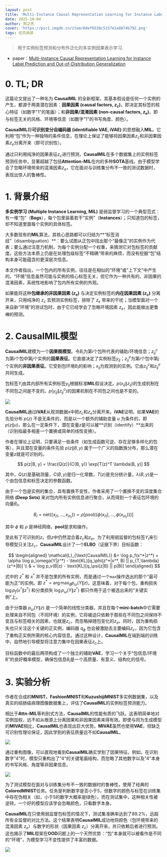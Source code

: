 ```yaml
---
layout: post
title: 'Multi-Instance Causal Representation Learning for Instance Label Prediction and Out-of-Distribution Generalization'
date: 2025-10-04
author: 郑之杰
cover: 'https://pic1.imgdb.cn/item/68ef6538c5157e1a8874b792.png'
tags: 论文阅读
---
```


> 用于实例标签预测和分布外泛化的多实例因果表示学习.

- paper：[Multi-Instance Causal Representation Learning for Instance Label Prediction and Out-of-Distribution Generalization](https://arxiv.org/abs/2202.12570)


# 0. TL; DR

这篇论文提出了一种名为 **CausalMIL** 的全新框架。其基本假设是任何一个实例的产生，都源于两类潜在因素：**因果因素 (causal factors, $z_c$)**，即决定其标签的核心特征（如数字"1"的笔画）；和**非因果/混淆因素 (non-causal factors, $z_e$)**，即与标签无关的风格、环境等信息（如数字"1"的书写角度、颜色）。

**CausalMIL**将**可识别变分自编码器 (identifiable VAE, iVAE)** 的思想融入**MIL**。它利用“包”作为一种独特的条件信息，在理论上保证了能够将因果因素$z_c$和非因果因素$z_e$分离开来（即可识别性）。

通过只利用纯净的因果表征$z_c$进行预测，**CausalMIL**在多个数据集上的实例标签预测任务中，显著超越了包括**Attention-MIL**在内的多种**SOTA**基线。由于模型学会了忽略环境带来的混淆因素$z_e$，它在面对与训练集分布不一致的测试数据时，表现出惊人的鲁棒性。


# 1. 背景介绍

**多实例学习 (Multiple Instance Learning, MIL)** 是弱监督学习的一个典型范式：有一堆“包”（**Bags**），每个包里装着若干“实例”（**Instances**）；只知道包的标签，却不知道里面每个实例的具体标签。

大多数现有的**MIL**算法，其核心思路都可以归结为**“标签消歧”（disambiguation）**：要么试图从正包中找出那个“最像正”的实例作为代表；要么通过注意力机制，为每个实例分配一个权重，来猜测它对包标签的贡献度。这些方法本质上仍是在处理包级标签“不精确”带来的麻烦，而没有挖掘“包”结构本身可能蕴含的更深层次信息。

本文作者指出，一个包内的所有实例，往往是在相似的“环境”或“上下文”中产生的。“环境”信息虽然可能与实例的核心标签无关，但它作为一种共有的、非因果的混淆因素，系统性地影响了包内所有实例的外观。

如果能将这种**包继承的非因果因素 ($z_e$)** 与决定实例标签的**内在因果因素 ($z_c$)** 分离开来，只用纯净的 $z_c$ 去预测实例标签，排除了 $z_e$ 带来的干扰；当模型面对一个来自新“环境”的测试包时，由于它已经学会了忽略环境因素 $z_e$，因此能做出更鲁棒的预测。

# 2. CausalMIL模型

**CausalMIL**建模为一个**因果图模型**。令$B_i$为第$i$个包所代表的辅助/环境信息；$z_{ij}^c$为第$i$个包中第$j$个实例的**因果表征**。它直接决定了实例标签$y_{ij}$；$z_{ij}^e$为第$i$个包中第$j$个实例的**非因果表征**。它受到包环境$B_i$的影响；$x_{ij}$为观测到的实例。它由$z_{ij}^c$和$z_{ij}^e$共同生成。

包标签$Y_i$由其内部所有实例标签$y_{ij}$根据标准**MIL**假设决定。$p(x_{ij}\|z_{ij})$的生成机制在不同包之间是不变的。$p(y_{ij}\|z_{ij}^c)$的因果机制在不同包之间也是不变的。

![](https://pic1.imgdb.cn/item/68ef67ddc5157e1a8874ce31.png)

**CausalMIL**通过**iVAE**从观测数据$x$中把$z_c$和$z_e$分离开来。**iVAE**证明，如果**VAE**的先验分布 $p(z)$ 不是无条件的，而是以一个额外的辅助变量 $u$ 为条件的，即 $p(z\|u)$，那么在一定条件下，潜在变量$z$是可以被**识别（identify）**出来的（识别指最多相差一个置换或简单的线性变换）。

作者在理论上证明，只要满足一些条件（如生成函数可逆、存在足够多样化的包等），并且潜在变量的条件先验 $p(z\|B, y)$ 属于一个广义的指数族分布，那么潜在变量$z$就是可识别的。

$$ p(z|B, y) = \frac{Q(z)}{C(B, y)} \exp[T(z)^T \lambda(B, y)] $$

其中，$Q(z)$是基础测量，$C(B, y)$是归一化常数，$T(z)$是充分统计量，$\lambda(B,y)$是一个由包信息和标签决定的参数函数。

由于一个包是实例的集合，具有置换不变性，作者采用了一个置换不变的深度集合网络 **(Deep Sets)** 来对包内所有实例信息进行聚合，从而得到一个表征包环境的向量$B_i$。

$$ B_i = \text{net}(\{x_{i1}, \dots, x_{in_i}\}) = \rho[\text{pool}(\{\phi(x_{i1}), \dots, \phi(x_{in_i})\})] $$

其中 $\phi$ 和 $\rho$ 是神经网络，**pool**是求和操作。

至此有了可识别的$z$。但$z$中仍然混合着$z_c$和$z_e$。为了利用弱监督的包标签$Y_i$来引导模型只关注$z_c$，**CausalMIL**设计了一个**ELBO**（证据下界）目标函数：

$$ \begin{aligned} \mathcal{L}_{\text{CausalMIL}} &= \log p_f(x^*|z^*) + \alpha \log p_\omega(Y|z^*) - \text{KL}[q_\phi(z^*|x^*, B) || p_{T,\lambda}(z^*|B)] \\ & + \log p_v(B|z) - \text{KL}[q_\psi(z|B) || p(B)] \end{aligned} $$

式中的 $z^*$ 和 $x^*$ 并不是包里的所有实例，而是通过一个`max`操作选出的那个“最可能为正”的实例。即 $z^* = \arg\max_B p_\omega(Y\|z)$。这意味着，对于每个包，重构损失 $\log p_f(x^*\|z^*)$ 和分类损失 $\log p_\omega(Y\|z^*)$ 都只作用于这个被选出来的“关键实例”上。

由于分类器 $p_\omega(Y\|z)$ 是一个简单的线性分类器，并且在每个**mini-batch**中它需要处理来自不同包（不同环境）的实例，它将被迫只依赖于那些在不同包之间保持不变且与标签相关的因素，也就是$z_c$，而忽略掉随包变化的$z_e$。同时，因为重构损失也只关注这个关键的正实例，编码器 $q_\phi$ 也会被激励去主要编码$z_c$，因为它包含了重构正实例所需的核心内容信息。通过这种设计，**CausalMIL**在端到端的训练中，自然地引导模型将注意力集中在因果表征$z_c$上。

目标函数中的最后两项构成了一个独立的辅助**VAE**，学习一个关于“包信息/环境B”的良好概率模型，确保包信息$B_i$是一个高质量、有意义、结构化的信号。

# 3. 实验分析

作者在合成的**MNIST、FashionMNIST**和**KuzushijiMNIST**多实例数据集，以及真实的结肠癌病理图像数据集上，评估了**CausalMIL**的实例标签预测能力。

相比于**Attn-MIL**等判别式方法，**CausalMIL**的性能有质的飞跃。这表明简单地对实例加权，远不如从根源上分离因果和非因果因素来得有效。即使与同为生成模型的**MIVAE**相比，**CausalMIL**也表现出巨大优势。**MIVAE**虽然也使用**VAE**，但缺乏可识别性理论保证，因此学到的表征质量远不如**CausalMIL**。

![](https://pic1.imgdb.cn/item/68ef85a3c5157e1a88752d6e.png)

通过重构图像，可以直观地看到**CausalMIL**确实学到了因果特征。例如，在识别数字"4"时，模型只重构出了"4"的关键笔画结构，而忽略了其他数字以及"4"本身的书写风格、角度等非因果信息。

![](https://pic1.imgdb.cn/item/68ef85d9c5157e1a88752d81.png)

为了测试模型在面对与训练集分布不一致的数据时的鲁棒性，使用了经典的**ColoredMNIST**任务。任务是判断数字是否小于5，但数字的颜色与标签在训练集中存在伪相关（如，小于5的数字大概率是绿色）。而在测试集中，这种相关性被逆转。一个好的模型应该学会忽略颜色，只看数字本身。

**CausalMIL**在只使用弱监督包标签的情况下，测试集准确率达到了89.2%，远超所有全监督的对比方法。这个结果表明**CausalMIL**成功地将颜色（包环境带来的混淆因素 $z_e$）与数字的形状（因果因素 $z_c$）分离开来，并只依赖后者进行预测。这也揭示了**MIL**框架在**OOD**问题上的一个天然优势：“包”本身就可以被看作是不同的“环境”，为模型学习不变性提供了丰富的数据。

![](https://pic1.imgdb.cn/item/68ef864bc5157e1a88752dad.png)
